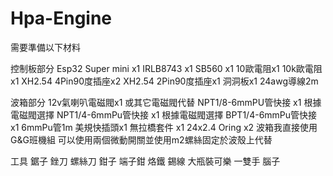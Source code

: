 # Hpa-Engine
需要準備以下材料

控制板部分
Esp32 Super mini x1
IRLB8743 x1
SB560 x1
10歐電阻x1
10k歐電阻x1
XH2.54 4Pin90度插座x2
XH2.54 2Pin90度插座x1
洞洞板x1
24awg導線2m

波箱部分
12v氣喇叭電磁閥x1 或其它電磁閥代替
NPT1/8-6mmPU管快接 x1 根據電磁閥選擇
NPT1/4-6mmPu管快接 x1 根據電磁閥選擇
BPT1/4-6mmPu管快接 x1
6mmPu管1m
美規快插頭x1
無拉橋套件 x1
24x2.4 Oring x2
波箱我直接使用G&G班機組 可以使用兩個微動開關並使用m2螺絲固定於波殼上代替

工具
鋸子 銼刀 螺絲刀 鉗子 端子鉗 烙鐵 錫線 大瓶裝可樂 一雙手 腦子
